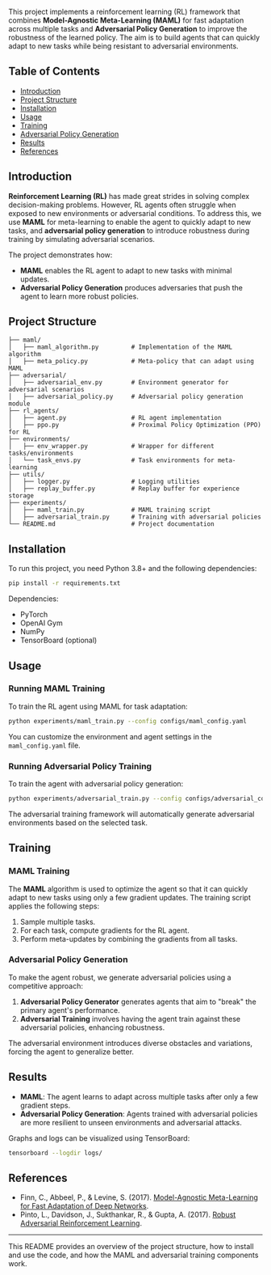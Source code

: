 
This project implements a reinforcement learning (RL) framework that combines **Model-Agnostic Meta-Learning (MAML)** for fast adaptation across multiple tasks and **Adversarial Policy Generation** to improve the robustness of the learned policy. The aim is to build agents that can quickly adapt to new tasks while being resistant to adversarial environments.

## Table of Contents
- [Introduction](#introduction)
- [Project Structure](#project-structure)
- [Installation](#installation)
- [Usage](#usage)
- [Training](#training)
- [Adversarial Policy Generation](#adversarial-policy-generation)
- [Results](#results)
- [References](#references)

## Introduction

**Reinforcement Learning (RL)** has made great strides in solving complex decision-making problems. However, RL agents often struggle when exposed to new environments or adversarial conditions. To address this, we use **MAML** for meta-learning to enable the agent to quickly adapt to new tasks, and **adversarial policy generation** to introduce robustness during training by simulating adversarial scenarios.

The project demonstrates how:
- **MAML** enables the RL agent to adapt to new tasks with minimal updates.
- **Adversarial Policy Generation** produces adversaries that push the agent to learn more robust policies.

## Project Structure

```
├── maml/
│   ├── maml_algorithm.py         # Implementation of the MAML algorithm
│   ├── meta_policy.py            # Meta-policy that can adapt using MAML
├── adversarial/
│   ├── adversarial_env.py        # Environment generator for adversarial scenarios
│   ├── adversarial_policy.py     # Adversarial policy generation module
├── rl_agents/
│   ├── agent.py                  # RL agent implementation
│   ├── ppo.py                    # Proximal Policy Optimization (PPO) for RL
├── environments/
│   ├── env_wrapper.py            # Wrapper for different tasks/environments
│   └── task_envs.py              # Task environments for meta-learning
├── utils/
│   ├── logger.py                 # Logging utilities
│   ├── replay_buffer.py          # Replay buffer for experience storage
├── experiments/
│   ├── maml_train.py             # MAML training script
│   ├── adversarial_train.py      # Training with adversarial policies
└── README.md                     # Project documentation
```

## Installation

To run this project, you need Python 3.8+ and the following dependencies:

```bash
pip install -r requirements.txt
```

Dependencies:
- PyTorch
- OpenAI Gym
- NumPy
- TensorBoard (optional)

## Usage

### Running MAML Training

To train the RL agent using MAML for task adaptation:

```bash
python experiments/maml_train.py --config configs/maml_config.yaml
```

You can customize the environment and agent settings in the `maml_config.yaml` file.

### Running Adversarial Policy Training

To train the agent with adversarial policy generation:

```bash
python experiments/adversarial_train.py --config configs/adversarial_config.yaml
```

The adversarial training framework will automatically generate adversarial environments based on the selected task.

## Training

### MAML Training

The **MAML** algorithm is used to optimize the agent so that it can quickly adapt to new tasks using only a few gradient updates. The training script applies the following steps:
1. Sample multiple tasks.
2. For each task, compute gradients for the RL agent.
3. Perform meta-updates by combining the gradients from all tasks.

### Adversarial Policy Generation

To make the agent robust, we generate adversarial policies using a competitive approach:
1. **Adversarial Policy Generator** generates agents that aim to "break" the primary agent's performance.
2. **Adversarial Training** involves having the agent train against these adversarial policies, enhancing robustness.

The adversarial environment introduces diverse obstacles and variations, forcing the agent to generalize better.

## Results

- **MAML**: The agent learns to adapt across multiple tasks after only a few gradient steps.
- **Adversarial Policy Generation**: Agents trained with adversarial policies are more resilient to unseen environments and adversarial attacks.

Graphs and logs can be visualized using TensorBoard:

```bash
tensorboard --logdir logs/
```

## References

- Finn, C., Abbeel, P., & Levine, S. (2017). [Model-Agnostic Meta-Learning for Fast Adaptation of Deep Networks](https://arxiv.org/abs/1703.03400).
- Pinto, L., Davidson, J., Sukthankar, R., & Gupta, A. (2017). [Robust Adversarial Reinforcement Learning](https://arxiv.org/abs/1703.02702).

---

This README provides an overview of the project structure, how to install and use the code, and how the MAML and adversarial training components work.
